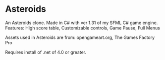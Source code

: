 Asteroids
=========

An Asteroids clone.
Made in C# with ver 1.31 of my SFML C# game engine.
Features:
High score table, 
Customizable controls, 
Game Pause, 
Full Menus

Assets used in Asteroids are from:
opengameart.org, 
The Games Factory Pro

Requires install of .net of 4.0 or greater.
